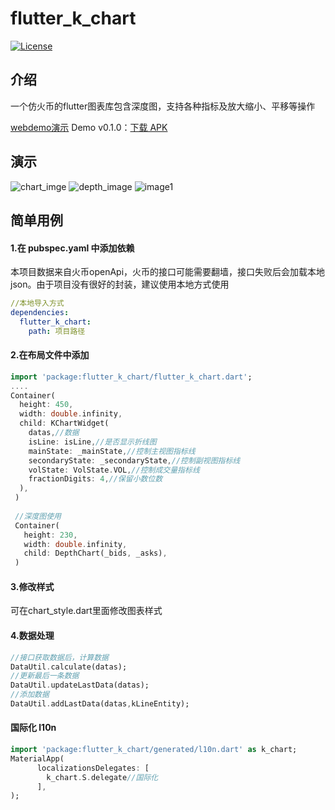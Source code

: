 # flutter_k_chart

[![License](https://img.shields.io/badge/license-MIT-green.svg)](/LICENSE)

## 介绍
一个仿火币的flutter图表库包含深度图，支持各种指标及放大缩小、平移等操作

[webdemo演示](https://flutter-widget.live/packages/flutter_k_chart)
Demo v0.1.0：[下载 APK](https://github.com/415593725/flutter_k_chart/blob/master/k_chart.apk)

## 演示

![chart_imge](https://github.com/gwhcn/flutter_k_chart/blob/master/example/images/k_chart.2019-09-01%202010_19_56.gif)
![depth_image](https://github.com/gwhcn/flutter_k_chart/blob/master/example/images/depth.2019-09-01%202010_21_31.gif)
![image1](https://github.com/gwhcn/flutter_k_chart/blob/master/example/images/screenshots.png)

## 简单用例
#### 1.在 pubspec.yaml 中添加依赖
本项目数据来自火币openApi，火币的接口可能需要翻墙，接口失败后会加载本地json。由于项目没有很好的封装，建议使用本地方式使用
```yaml
//本地导入方式
dependencies:
  flutter_k_chart:
    path: 项目路径
```

#### 2.在布局文件中添加
```dart
import 'package:flutter_k_chart/flutter_k_chart.dart';
....
Container(
  height: 450,
  width: double.infinity,
  child: KChartWidget(
    datas,//数据
    isLine: isLine,//是否显示折线图
    mainState: _mainState,//控制主视图指标线
    secondaryState: _secondaryState,//控制副视图指标线
    volState: VolState.VOL,//控制成交量指标线
    fractionDigits: 4,//保留小数位数
  ),
 )
 
 //深度图使用
 Container(
   height: 230,
   width: double.infinity,
   child: DepthChart(_bids, _asks),
 )         
```
#### 3.修改样式
可在chart_style.dart里面修改图表样式

#### 4.数据处理
```dart
//接口获取数据后，计算数据
DataUtil.calculate(datas);
//更新最后一条数据
DataUtil.updateLastData(datas);
//添加数据
DataUtil.addLastData(datas,kLineEntity);
```

#### 国际化 l10n
```dart
import 'package:flutter_k_chart/generated/l10n.dart' as k_chart;
MaterialApp(
      localizationsDelegates: [
        k_chart.S.delegate//国际化
      ],
);
```
 
